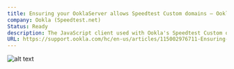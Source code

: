 ```yaml
---
title: Ensuring your OoklaServer allows Speedtest Custom domains – Ookla Speedtest Custom
company: Ookla (Speedtest.net)
Status: Ready
description: The JavaScript client used with Ookla's Speedtest Custom often required updating server side configurations to help ensure that resources accepted or rejected connections from certain domains and that connections were testing using the preferred API as optimized for reach browser.
URL: https://support.ookla.com/hc/en-us/articles/115002976711-Ensuring-your-OoklaServer-allows-Speedtest-Custom-domains
---
```


![alt text](../../static/work/images/ensuring.png)
